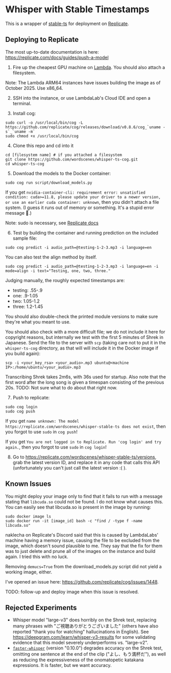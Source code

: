 # Whisper with Stable Timestamps

This is a wrapper of [stable-ts](https://github.com/jianfch/stable-ts) for deployment on [Replicate](https://replicate.com).

## Deploying to Replicate

The most up-to-date documentation is here: https://replicate.com/docs/guides/push-a-model

1) Fire up the cheapest GPU machine on [Lambda](https://cloud.lambda.ai/instances). You should also attach a filesystem.

Note: The Lambda ARM64 instances have issues building the image as of October 2025. Use x86_64.

2) SSH into the instance, or use LambdaLab's Cloud IDE and open a terminal.

3) Install cog:

```shell
sudo curl -o /usr/local/bin/cog -L https://github.com/replicate/cog/releases/download/v0.8.6/cog_`uname -s`_`uname -m`
sudo chmod +x /usr/local/bin/cog
```

4) Clone this repo and cd into it

```shell
cd [filesystem name] # if you attached a filesystem
git clone https://github.com/wordscenes/whisper-ts-cog.git
cd whisper-ts-cog
```

5) Download the models to the Docker container:
```shell
sudo cog run script/download_models.py
```

If you get `nvidia-container-cli: requirement error: unsatisfied condition: cuda>=11.8, please update your driver to a newer version, or use an earlier cuda container: unknown`, then you didn't attach a file system. (I guess it runs out of memory or something. It's a stupid error message 🤷.)

Note: sudo is necessary, see [Replicate docs](https://replicate.com/docs/guides/build/get-a-gpu-on-lambda-labs#run-an-existing-model)

6) Test by building the container and running prediction on the included sample file:

```shell
sudo cog predict -i audio_path=@testing-1-2-3.mp3 -i language=en
```

You can also test the align method by itself.

```shell
sudo cog predict -i audio_path=@testing-1-2-3.mp3 -i language=en -i mode=align -i text="Testing, one, two, three."
```

Judging manually, the roughly expected timestamps are:

* testing: .55-.9
* one: .9-1.05
* two: 1.05-1.2
* three: 1.2-1.45

You should also double-check the printed module versions to make sure they're what you meant to use.

You should also check with a more difficult file; we do not include it here for copyright reasons, but internally we test with the first 5 minutes of Shrek in Japanese. Send the file to the server with `scp` (taking care not to put it in the `whisper-ts-cog` directory, as that will will include it in the Docker image if you build again):

    scp -i <your_key_rsa> <your_audio>.mp3 ubuntu@<machine IP>:/home/ubuntu/<your_audio>.mp3

Transcribing Shrek takes 2m6s, with 36s used for startup. Also note that the first word after the long song is given a timespan consisting of the previous 20s. TODO: Not sure what to do about that right now.

7) Push to replicate:
```shell
sudo cog login
sudo cog push
```

If you get `name unknown: The model https://replicate.com/wordscenes/whisper-stable-ts does not exist`, then you forgot to use `sudo` in `cog push`!

If you get `You are not logged in to Replicate. Run 'cog login' and try again.`, then you forgot to use `sudo` in `cog login`!

8) Go to https://replicate.com/wordscenes/whisper-stable-ts/versions, grab the latest version ID, and replace it in any code that calls this API (unfortunately you can't just call the latest version :( ).

## Known Issues

You might deploy your image only to find that it fails to run with a message stating that `libcuda.so` could not be found. I do not know what causes this. You can easily see that libcuda.so is present in the image by running:

```shell
sudo docker image ls
sudo docker run -it [image_id] bash -c "find / -type f -name libcuda.so"
```

naklecha on Replicate's Discord said that this is caused by LambdaLabs' machine having a memory issue, causing the file to be excluded from the image, which doesn't sound plausible to me. They say that the fix for them was to just delete and prune all of the images on the instance and build again. I tried this with no luck.

Removing `demucs=True` from the download_models.py script did not yield a working image, either.

I've opened an issue here: https://github.com/replicate/cog/issues/1448.

TODO: follow-up and deploy image when this issue is resolved.

## Rejected Experiments

* Whisper model "large-v3" does horribly on the Shrek test, replacing many phrases with "ご視聴ありがとうございました" (others have also reported "thank you for watching" hallucinations in English). See https://deepgram.com/learn/whisper-v3-results for some validating evidence that this model severely underperforms vs. "large-v2".
* [`faster-whisper`](https://github.com/SYSTRAN/faster-whisper) (version "0.10.0") degrades accuracy on the Shrek test, omitting one sentence at the end of the clip ("よし、もう満杯だ"), as well as reducing the expressiveness of the onomatopetic katakana expressions. It is faster, but we want accuracy.
